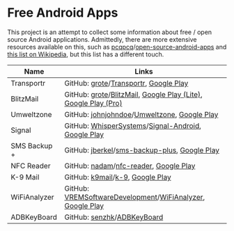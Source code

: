 # Free Android Apps

This project is an attempt to collect some information about free / open source
Android applications.
Admittedly, there are more extensive resources available on this, such as
[pcqpcq](https://github.com/pcqpcq)/[open-source-android-apps](https://github.com/pcqpcq/open-source-android-apps)
and
[this list on Wikipedia](https://en.wikipedia.org/wiki/List_of_free_and_open-source_Android_applications),
but this list has a different touch.

| Name              | Links             |
| ----------------- | ----------------- |
| Transportr        | GitHub: [grote](https://github.com/grote)/[Transportr](https://github.com/grote/Transportr), [Google Play](https://play.google.com/store/apps/details?id=de.grobox.liberario) |
| BlitzMail         | GitHub: [grote](https://github.com/grote)/[BlitzMail](https://github.com/grote/BlitzMail), [Google Play (Lite)](https://play.google.com/store/apps/details?id=de.grobox.blitzmail.lite), [Google Play (Pro)](https://play.google.com/store/apps/details?id=de.grobox.blitzmail.pro) |
| Umweltzone        | GitHub: [johnjohndoe](https://github.com/johnjohndoe)/[Umweltzone](https://github.com/johnjohndoe/Umweltzone), [Google Play](https://play.google.com/store/apps/details?id=de.avpptr.umweltzone) |
| Signal            | GitHub: [WhisperSystems](https://github.com/WhisperSystems)/[Signal-Android](https://github.com/WhisperSystems/Signal-Android), [Google Play](https://play.google.com/store/apps/details?id=org.thoughtcrime.securesms) |
| SMS Backup +      | GitHub: [jberkel](https://github.com/jberkel)/[sms-backup-plus](https://github.com/jberkel/sms-backup-plus), [Google Play](https://play.google.com/store/apps/details?id=com.zegoggles.smssync)
| NFC Reader        | GitHub: [nadam](https://github.com/nadam)/[nfc-reader](https://github.com/nadam/nfc-reader), [Google Play](https://play.google.com/store/apps/details?id=se.anyro.nfc_reader)
| K-9 Mail          | GitHub: [k9mail](https://github.com/k9mail)/[k-9](https://github.com/k9mail/k-9), [Google Play](https://play.google.com/store/apps/details?id=com.fsck.k9)
| WiFiAnalyzer      | GitHub: [VREMSoftwareDevelopment](https://github.com/VREMSoftwareDevelopment)/[WiFiAnalyzer](https://github.com/VREMSoftwareDevelopment/WiFiAnalyzer), [Google Play](https://play.google.com/store/apps/details?id=com.vrem.wifianalyzer)
| ADBKeyBoard       | GitHub: [senzhk](https://github.com/senzhk)/[ADBKeyBoard](https://github.com/senzhk/ADBKeyBoard) |

